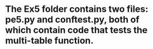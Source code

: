 # The Ex5 folder contains two files: pe5.py and conftest.py, both of which contain code that tests the multi-table function.


